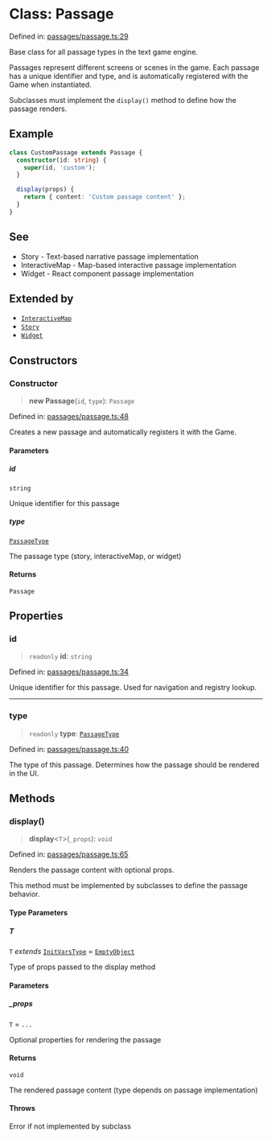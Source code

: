 # Class: Passage

Defined in: [passages/passage.ts:29](https://github.com/laruss/react-text-game/blob/3f24f1ae69cb46d4c796e3e7af2e5d08bb0359c7/packages/core/src/passages/passage.ts#L29)

Base class for all passage types in the text game engine.

Passages represent different screens or scenes in the game. Each passage has a unique
identifier and type, and is automatically registered with the Game when instantiated.

Subclasses must implement the `display()` method to define how the passage renders.

## Example

```typescript
class CustomPassage extends Passage {
  constructor(id: string) {
    super(id, 'custom');
  }

  display(props) {
    return { content: 'Custom passage content' };
  }
}
```

## See

 - Story - Text-based narrative passage implementation
 - InteractiveMap - Map-based interactive passage implementation
 - Widget - React component passage implementation

## Extended by

- [`InteractiveMap`](InteractiveMap.md)
- [`Story`](Story.md)
- [`Widget`](Widget.md)

## Constructors

### Constructor

> **new Passage**(`id`, `type`): `Passage`

Defined in: [passages/passage.ts:48](https://github.com/laruss/react-text-game/blob/3f24f1ae69cb46d4c796e3e7af2e5d08bb0359c7/packages/core/src/passages/passage.ts#L48)

Creates a new passage and automatically registers it with the Game.

#### Parameters

##### id

`string`

Unique identifier for this passage

##### type

[`PassageType`](../type-aliases/PassageType.md)

The passage type (story, interactiveMap, or widget)

#### Returns

`Passage`

## Properties

### id

> `readonly` **id**: `string`

Defined in: [passages/passage.ts:34](https://github.com/laruss/react-text-game/blob/3f24f1ae69cb46d4c796e3e7af2e5d08bb0359c7/packages/core/src/passages/passage.ts#L34)

Unique identifier for this passage.
Used for navigation and registry lookup.

***

### type

> `readonly` **type**: [`PassageType`](../type-aliases/PassageType.md)

Defined in: [passages/passage.ts:40](https://github.com/laruss/react-text-game/blob/3f24f1ae69cb46d4c796e3e7af2e5d08bb0359c7/packages/core/src/passages/passage.ts#L40)

The type of this passage.
Determines how the passage should be rendered in the UI.

## Methods

### display()

> **display**\<`T`\>(`_props`): `void`

Defined in: [passages/passage.ts:65](https://github.com/laruss/react-text-game/blob/3f24f1ae69cb46d4c796e3e7af2e5d08bb0359c7/packages/core/src/passages/passage.ts#L65)

Renders the passage content with optional props.

This method must be implemented by subclasses to define the passage behavior.

#### Type Parameters

##### T

`T` *extends* [`InitVarsType`](../type-aliases/InitVarsType.md) = [`EmptyObject`](../type-aliases/EmptyObject.md)

Type of props passed to the display method

#### Parameters

##### \_props

`T` = `...`

Optional properties for rendering the passage

#### Returns

`void`

The rendered passage content (type depends on passage implementation)

#### Throws

Error if not implemented by subclass
